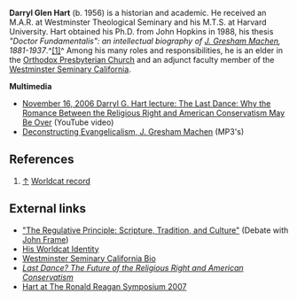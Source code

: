 **Darryl Glen Hart** (b. 1956) is a historian and academic. He
received an M.A.R. at Westminster Theological Seminary and his
M.T.S. at Harvard University. Hart obtained his Ph.D. from John
Hopkins in 1988, his thesis
*"Doctor Fundamentalis": an intellectual biography of [J. Gresham Machen](J._Gresham_Machen "J. Gresham Machen"), 1881-1937*.^[[1]](#note-0)^
Among his many roles and responsibilities, he is an elder in the
[Orthodox Presbyterian Church](Orthodox_Presbyterian_Church "Orthodox Presbyterian Church")
and an adjunct faculty member of the
[Westminster Seminary California](Westminster_Seminary_California "Westminster Seminary California").



**Multimedia**

-   [November 16, 2006 Darryl G. Hart lecture: The Last Dance: Why the Romance Between the Religious Right and American Conservatism May Be Over](http://www.youtube.com/watch?v=5jIaRgJe7C8)
    (YouTube video)
-   [Deconstructing Evangelicalism, J. Gresham Machen](http://reformedforum.org/category/guests/darryl-hart/)
    (MP3's)

## References

1.  [↑](#ref-0)
    [Worldcat record](http://www.worldcat.org/search?q=no:024674347)

## External links

-   ["The Regulative Principle: Scripture, Tradition, and Culture"](http://www.frame-poythress.org/frame_articles/1998HartDebate.htm)
    (Debate with [John Frame](John_Frame "John Frame"))
-   [His Worldcat Identity](http://www.worldcat.org/identities/lccn-n93-67181)
-   [Westminster Seminary California Bio](http://www.wscal.edu/faculty/bios/hart.php)
-   [*Last Dance? The Future of the Religious Right and American Conservatism*](http://www.phillysoc.org/hart2007.htm)
-   [Hart at The Ronald Reagan Symposium 2007](http://www.regent.edu/acad/schgov/events/symposium07/hart.html)



